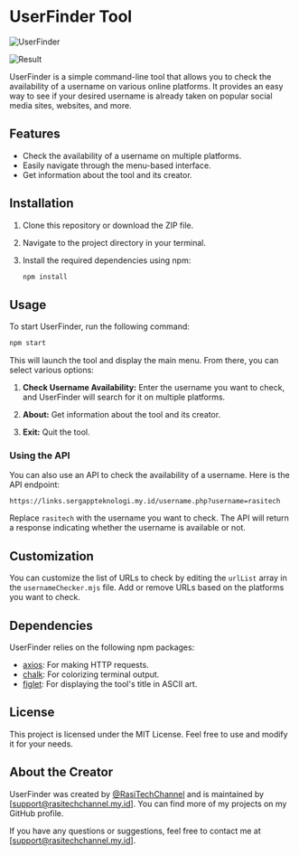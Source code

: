
# UserFinder Tool

![UserFinder](https://i.imgur.com/b1Graiv.png)

![Result](https://i.imgur.com/fo9xFXh.png)

UserFinder is a simple command-line tool that allows you to check the availability of a username on various online platforms. It provides an easy way to see if your desired username is already taken on popular social media sites, websites, and more.

## Features

- Check the availability of a username on multiple platforms.
- Easily navigate through the menu-based interface.
- Get information about the tool and its creator.

## Installation

1. Clone this repository or download the ZIP file.

2. Navigate to the project directory in your terminal.

3. Install the required dependencies using npm:

   ```bash
   npm install
   ```

## Usage

To start UserFinder, run the following command:

```bash
npm start
```

This will launch the tool and display the main menu. From there, you can select various options:

1. **Check Username Availability:** Enter the username you want to check, and UserFinder will search for it on multiple platforms.

2. **About:** Get information about the tool and its creator.

3. **Exit:** Quit the tool.

### Using the API

You can also use an API to check the availability of a username. Here is the API endpoint:

```
https://links.sergappteknologi.my.id/username.php?username=rasitech
```

Replace `rasitech` with the username you want to check. The API will return a response indicating whether the username is available or not.

## Customization

You can customize the list of URLs to check by editing the `urlList` array in the `usernameChecker.mjs` file. Add or remove URLs based on the platforms you want to check.

## Dependencies

UserFinder relies on the following npm packages:

- [axios](https://www.npmjs.com/package/axios): For making HTTP requests.
- [chalk](https://www.npmjs.com/package/chalk): For colorizing terminal output.
- [figlet](https://www.npmjs.com/package/figlet): For displaying the tool's title in ASCII art.

## License

This project is licensed under the MIT License. Feel free to use and modify it for your needs.

## About the Creator

UserFinder was created by [@RasiTechChannel](https://t.me/RasiTechChannel1) and is maintained by [support@rasitechchannel.my.id]. You can find more of my projects on my GitHub profile.

If you have any questions or suggestions, feel free to contact me at [support@rasitechchannel.my.id].
```
